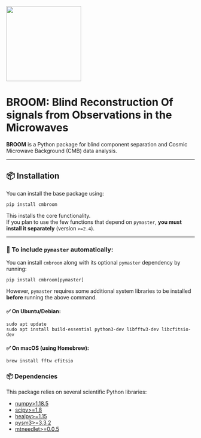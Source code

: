 <img src="logo_broom.png" width="200"> 

# BROOM: Blind Reconstruction Of signals from Observations in the Microwaves

**BROOM** is a Python package for blind component separation and Cosmic Microwave Background (CMB) data analysis.

---

## 📦 Installation

You can install the base package using:

```
pip install cmbroom
```

This installs the core functionality.  
If you plan to use the few functions that depend on `pymaster`, **you must install it separately** (version `>=2.4`).

---

### 🔧 To include `pymaster` automatically:

You can install `cmbroom` along with its optional `pymaster` dependency by running:

```
pip install cmbroom[pymaster]
```

However, `pymaster` requires some additional system libraries to be installed **before** running the above command.

#### ✅ On Ubuntu/Debian:
```
sudo apt update
sudo apt install build-essential python3-dev libfftw3-dev libcfitsio-dev
```

#### ✅ On macOS (using Homebrew):
```
brew install fftw cfitsio
```

### 📦 Dependencies

This package relies on several scientific Python libraries:

- [numpy>1.18.5](https://numpy.org/)
- [scipy>=1.8](https://scipy.org/)
- [healpy>=1.15](https://healpy.readthedocs.io/)
- [pysm3>=3.3.2](https://pysm3.readthedocs.io/en/latest/#)
- [mtneedlet>=0.0.5](https://javicarron.github.io/mtneedlet/)


